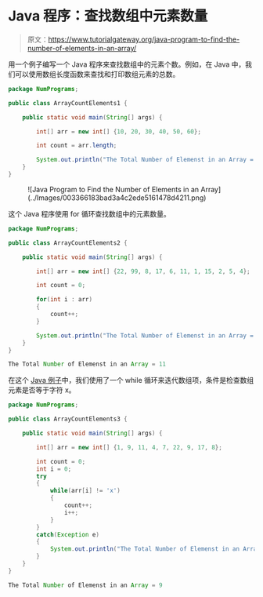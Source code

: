 # Java 程序：查找数组中元素数量

> 原文：<https://www.tutorialgateway.org/java-program-to-find-the-number-of-elements-in-an-array/>

用一个例子编写一个 Java 程序来查找数组中的元素个数。例如，在 Java 中，我们可以使用数组长度函数来查找和打印数组元素的总数。

```java
package NumPrograms;

public class ArrayCountElements1 {

	public static void main(String[] args) {

		int[] arr = new int[] {10, 20, 30, 40, 50, 60};

		int count = arr.length;

		System.out.println("The Total Number of Elemenst in an Array = " + count);
	}
}
```

<figure class="wp-block-image size-large">![Java Program to Find the Number of Elements in an Array](../Images/003366183bad3a4c2ede5161478d4211.png)</figure>

这个 Java 程序使用 for 循环查找数组中的元素数量。

```java
package NumPrograms;

public class ArrayCountElements2 {

	public static void main(String[] args) {

		int[] arr = new int[] {22, 99, 8, 17, 6, 11, 1, 15, 2, 5, 4};

		int count = 0;

		for(int i : arr)
		{
			count++;
		}

		System.out.println("The Total Number of Elemenst in an Array = " + count);
	}
}
```

```java
The Total Number of Elemenst in an Array = 11
```

在这个 [Java 例子](https://www.tutorialgateway.org/learn-java-programs/)中，我们使用了一个 while 循环来迭代数组项，条件是检查数组元素是否等于字符 x。

```java
package NumPrograms;

public class ArrayCountElements3 {

	public static void main(String[] args) {

		int[] arr = new int[] {1, 9, 11, 4, 7, 22, 9, 17, 8};

		int count = 0;
		int i = 0;
		try 
		{
			while(arr[i] != 'x')
			{
				count++;
				i++;
			}
		}
		catch(Exception e)
		{	
			System.out.println("The Total Number of Elemenst in an Array = " + count);
		}
	}
}
```

```java
The Total Number of Elemenst in an Array = 9
```